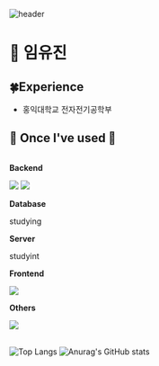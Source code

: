 ![header](https://capsule-render.vercel.app/api?type=venom&color=auto&text=About+Yujin&animation=fadeIn&height=150)

# 🍳 임유진

## 🍀Experience
- 홍익대학교 전자전기공학부

## 🔨 Once I've used 🔨
<div style="display:flex; flex-direction:column; align-items:flex-start;">
    <!-- Backend -->
    <p><strong>Backend</strong></p>
    <div>
        <img src="https://img.shields.io/badge/Java-007396?style=for-the-badge&logo=Java&logoColor=white"> 
        <img src="https://img.shields.io/badge/C-A8B9CC?style=plastic&logo=C">
    </div>
    <!-- Database -->
    <p><strong>Database</strong></p>
    <div> 
         studying
    </div>
    <!-- Server -->
    <p><strong>Server</strong></p>
    <div>
        studyint
    </div>
    <!-- Frontend -->
    <p><strong>Frontend</strong></p>
    <div>
        <img src="https://img.shields.io/badge/javascript-F7DF1E?style=flat-square&logo=javascript&logoColor=black"> 
    </div>
    <!-- Others -->
    <p><strong>Others</strong></p>
    <div>
        <img src="https://img.shields.io/badge/python-3776AB?style=flat-square&logo=python&logoColor=white"> 
</div><br>
</div>


![Top Langs](https://github-readme-stats.vercel.app/api/top-langs/?username=imewuzin&layout=compact)
![Anurag's GitHub stats](https://github-readme-stats.vercel.app/api?username=imewuzin&show_icons=true&theme=radical)
